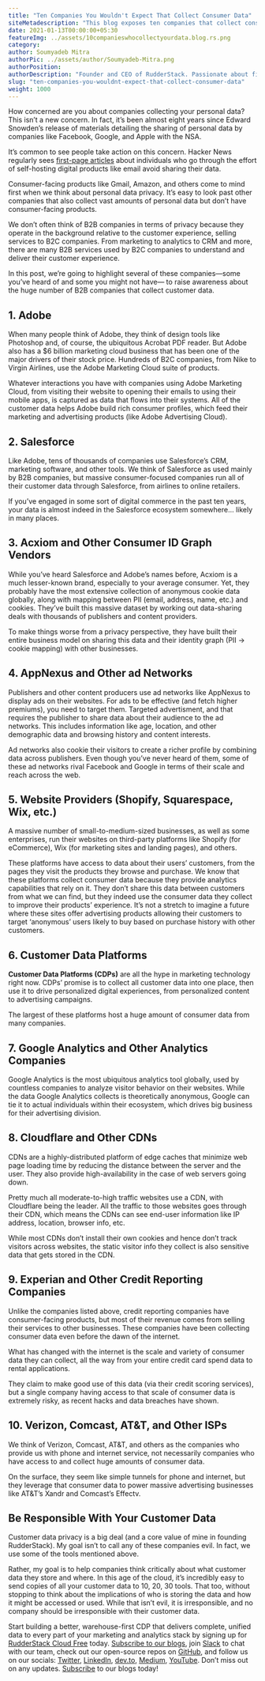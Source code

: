```yaml
---
title: "Ten Companies You Wouldn't Expect That Collect Consumer Data"
siteMetadescription: "This blog exposes ten companies that collect consumer data but do not appear to collect data."
date: 2021-01-13T00:00:00+05:30
featureImg: ../assets/10companieswhocollectyourdata.blog.rs.png
category: 
author: Soumyadeb Mitra
authorPic: ../assets/author/Soumyadeb-Mitra.png
authorPosition: 
authorDescription: "Founder and CEO of RudderStack. Passionate about finding engineering solutions to real-world problems."
slug: "ten-companies-you-wouldnt-expect-that-collect-consumer-data"
weight: 1000
---
```


How concerned are you about companies collecting your personal data? This isn’t a new concern. In fact, it’s been almost eight years since Edward Snowden’s release of materials detailing the sharing of personal data by companies like Facebook, Google, and Apple with the NSA. 

It’s common to see people take action on this concern. Hacker News regularly sees [first-page articles](https://news.ycombinator.com/item?id=25481465) about individuals who go through the effort of self-hosting digital products like email avoid sharing their data. 

Consumer-facing products like Gmail, Amazon, and others come to mind first when we think about personal data privacy. It’s easy to look past other companies that also collect vast amounts of personal data but don’t have consumer-facing products. 

We don’t often think of B2B companies in terms of privacy because they operate in the background relative to the customer experience, selling services to B2C companies. From marketing to analytics to CRM and more, there are many B2B services used by B2C companies to understand and deliver their customer experience. 

In this post, we’re going to highlight several of these companies—some you’ve heard of and some you might not have— to raise awareness about the huge number of B2B companies that collect customer data. 


## 1. Adobe

When many people think of Adobe, they think of design tools like Photoshop and, of course, the ubiquitous Acrobat PDF reader. But Adobe also has a $6 billion marketing cloud business that has been one of the major drivers of their stock price. Hundreds of B2C companies, from Nike to Virgin Airlines, use the Adobe Marketing Cloud suite of products. 

Whatever interactions you have with companies using Adobe Marketing Cloud, from visiting their website to opening their emails to using their mobile apps, is captured as data that flows into their systems. All of the customer data helps Adobe build rich consumer profiles, which feed their marketing and advertising products (like Adobe Advertising Cloud). 


## 2. Salesforce 

Like Adobe, tens of thousands of companies use Salesforce’s CRM, marketing software, and other tools. We think of Salesforce as used mainly by B2B companies, but massive consumer-focused companies run all of their customer data through Salesforce, from airlines to online retailers. 

If you’ve engaged in some sort of digital commerce in the past ten years, your data is almost indeed in the Salesforce ecosystem somewhere... likely in many places. 


## 3. Acxiom and Other Consumer ID Graph Vendors

While you’ve heard Salesforce and Adobe’s names before, Acxiom is a much lesser-known brand, especially to your average consumer. Yet, they probably have the most extensive collection of anonymous cookie data globally, along with mapping between PII (email, address, name, etc.) and cookies. They’ve built this massive dataset by working out data-sharing deals with thousands of publishers and content providers. 

To make things worse from a privacy perspective, they have built their entire business model on sharing this data and their identity graph (PII → cookie mapping) with other businesses. 


## 4. AppNexus and Other ad Networks

Publishers and other content producers use ad networks like AppNexus to display ads on their websites. For ads to be effective (and fetch higher premiums), you need to target them. Targeted advertisment, and that requires the publisher to share data about their audience to the ad networks. This includes information like age, location, and other demographic data and browsing history and content interests.  

Ad networks also cookie their visitors to create a richer profile by combining data across publishers. Even though you’ve never heard of them, some of these ad networks rival Facebook and Google in terms of their scale and reach across the web. 


## 5. Website Providers (Shopify, Squarespace, Wix, etc.)

A massive number of small-to-medium-sized businesses, as well as some enterprises, run their websites on third-party platforms like Shopify (for eCommerce), Wix (for marketing sites and landing pages), and others. 

These platforms have access to data about their users’ customers, from the pages they visit the products they browse and purchase. We know that these platforms collect consumer data because they provide analytics capabilities that rely on it. They don’t share this data between customers from what we can find, but they indeed use the consumer data they collect to improve their products’ experience. It’s not a stretch to imagine a future where these sites offer advertising products allowing their customers to target ‘anonymous’ users likely to buy based on purchase history with other customers. 


## 6. Customer Data Platforms 

**Customer Data Platforms (CDPs)** are all the hype in marketing technology right now. CDPs’ promise is to collect all customer data into one place, then use it to drive personalized digital experiences, from personalized content to advertising campaigns. 

The largest of these platforms host a huge amount of consumer data from many companies. 


## 7. Google Analytics and Other Analytics Companies

Google Analytics is the most ubiquitous analytics tool globally, used by countless companies to analyze visitor behavior on their websites. While the data Google Analytics collects is theoretically anonymous, Google can tie it to actual individuals within their ecosystem, which drives big business for their advertising division. 


## 8. Cloudflare and Other CDNs

CDNs are a highly-distributed platform of edge caches that minimize web page loading time by reducing the distance between the server and the user. They also provide high-availability in the case of web servers going down. 

Pretty much all moderate-to-high traffic websites use a CDN, with Cloudflare being the leader. All the traffic to those websites goes through their CDN, which means the CDNs can see end-user information like IP address, location, browser info, etc. 

While most CDNs don’t install their own cookies and hence don’t track visitors across websites, the static visitor info they collect is also sensitive data that gets stored in the CDN.


## 9. Experian and Other Credit Reporting Companies

Unlike the companies listed above, credit reporting companies have consumer-facing products, but most of their revenue comes from selling their services to other businesses. These companies have been collecting consumer data even before the dawn of the internet. 

What has changed with the internet is the scale and variety of consumer data they can collect, all the way from your entire credit card spend data to rental applications. 

They claim to make good use of this data (via their credit scoring services), but a single company having access to that scale of consumer data is extremely risky, as recent hacks and data breaches have shown. 


## 10. Verizon, Comcast, AT&T, and Other ISPs

We think of Verizon, Comcast, AT&T, and others as the companies who provide us with phone and internet service, not necessarily companies who have access to and collect huge amounts of consumer data. 

On the surface, they seem like simple tunnels for phone and internet, but they leverage that consumer data to power massive advertising businesses like AT&T’s Xandr and Comcast’s Effectv. 


## Be Responsible With Your Customer Data

Customer data privacy is a big deal (and a core value of mine in founding RudderStack). My goal isn’t to call any of these companies evil. In fact, we use some of the tools mentioned above. 

Rather, my goal is to help companies think critically about what customer data they store and where. In this age of the cloud, it’s incredibly easy to send copies of all your customer data to 10, 20, 30 tools. That too, without stopping to think about the implications of who is storing the data and how it might be accessed or used. While that isn’t evil, it is irresponsible, and no company should be irresponsible with their customer data. 

Start building a better, warehouse-first CDP that delivers complete, unified data to every part of your marketing and analytics stack by signing up for [RudderStack Cloud Free](https://app.rudderlabs.com/signup?type=freetrial) today. [Subscribe to our blogs](https://rudderstack.com/blog/), join [Slack](https://resources.rudderstack.com/join-rudderstack-slack) to chat with our team, check out our open-source repos on [GitHub](https://github.com/rudderlabs), and follow us on our socials: [Twitter](https://twitter.com/RudderStack), [LinkedIn](https://www.linkedin.com/company/rudderlabs/), [dev.to](http://dev.to/), [Medium](https://rudderstack.medium.com/), [YouTube](https://www.youtube.com/channel/UCgV-B77bV_-LOmKYHw8jvBw). Don’t miss out on any updates. [Subscribe](https://rudderstack.com/blog/) to our blogs today!
